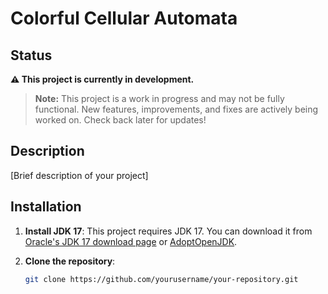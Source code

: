 # Colorful Cellular Automata

## Status

**⚠️ This project is currently in development.**
> **Note:** This project is a work in progress and may not be fully functional. New features, improvements, and fixes are actively being worked on. Check back later for updates!

## Description

[Brief description of your project]

## Installation

1. **Install JDK 17**: This project requires JDK 17. You can download it from [Oracle's JDK 17 download page](https://www.oracle.com/java/technologies/javase-jdk17-downloads.html) or [AdoptOpenJDK](https://adoptium.net/?variant=openjdk17).

2. **Clone the repository**:
    ```bash
    git clone https://github.com/yourusername/your-repository.git
    ```

